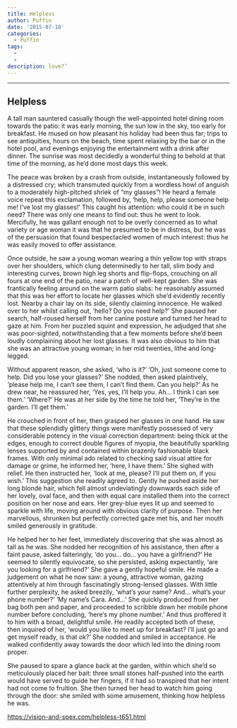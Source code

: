 ```yaml
---
title: Helpless
author: Puffin
date: '2015-07-18'
categories:
  - Puffin
tags:
  - 
  - 
description: love?’
---
```

-----------
Helpless
-----------

A tall man sauntered casually though the well-appointed hotel dining room towards the patio: it was early morning, the sun low in the sky, too early for breakfast. He mused on how pleasant his holiday had been thus far; trips to see antiquities, hours on the beach, time spent relaxing by the bar or in the hotel pool, and evenings enjoying the entertainment with a drink after dinner. The sunrise was most decidedly a wonderful thing to behold at that time of the morning, as he’d done most days this week.

The peace was broken by a crash from outside, instantaneously followed by a distressed cry; which transmuted quickly from a wordless howl of anguish to a moderately high-pitched shriek of “my glasses”! He heard a female voice repeat this exclamation, followed by, 
‘help, help, please someone help me! I’ve lost my glasses!’ 
This caught his attention: who could it be in such need? There was only one means to find out: thus he went to look. Mercifully, he was gallant enough not to be overly concerned as to what variety or age woman it was that he presumed to be in distress, but he was of the persuasion that found bespectacled women of much interest: thus he was easily moved to offer assistance.

Once outside, he saw a young woman wearing a thin yellow top with straps over her shoulders, which clung determinedly to her tall, slim body and interesting curves, brown high leg shorts and flip-flops, crouching on all fours at one end of the patio, near a patch of well-kept garden. She was frantically feeling around on the warm patio slabs: he reasonably assumed that this was her effort to locate her glasses which she’d evidently recently lost. Nearby a chair lay on its side, silently claiming innocence. He walked over to her whilst calling out,
‘hello? Do you need help?’
She paused her search, half-roused herself from her canine posture and turned her head to gaze at him. From her puzzled squint and expression, he adjudged that she was poor-sighted, notwithstanding that a few moments before she’d been loudly complaining about her lost glasses. It was also obvious to him that she was an attractive young woman; in her mid twenties, lithe and long-legged. 

Without apparent reason, she asked,
‘who is it?’
‘Oh, just someone come to help. Did you lose your glasses?’
She nodded, then asked plaintively,
‘please help me, I can’t see them, I can’t find them. Can you help?’
As he drew near, he reassured her,
‘Yes, yes, I’ll help you. Ah... I think I can see them.’
‘Where?’
He was at her side by the time he told her,
‘They’re in the garden. I’ll get them.’

He crouched in front of her, then grasped her glasses in one hand. He saw that these splendidly glittery things were manifestly possessed of very considerable potency in the visual correction department: being thick at the edges, enough to correct double figures of myopia, the beautifully sparkling lenses supported by and contained within brazenly fashionable black frames. With only minimal ado related to checking said visual attire for damage or grime, he informed her,
‘here, I have them.’
She sighed with relief. He then instructed her,
‘look at me, please? I’ll put them on, if you wish.’
This suggestion she readily agreed to. Gently he pushed aside her long blonde hair, which fell almost undeviatingly downwards each side of her lovely, oval face, and then with equal care installed them into the correct position on her nose and ears. Her grey-blue eyes lit up and seemed to sparkle with life, moving around with obvious clarity of purpose. Then her marvellous, shrunken but perfectly corrected gaze met his, and her mouth smiled generously in gratitude.

He helped her to her feet, immediately discovering that she was almost as tall as he was. She nodded her recognition of his assistance, then after a faint pause, asked falteringly,
‘do you... do... you have a girlfriend?’
He seemed to silently equivocate, so she persisted, asking expectantly,
‘are you looking for a girlfriend?’
She gave a gently hopeful smile. He made a judgement on what he now saw: a young, attractive woman, gazing attentively at him through fascinatingly strong-lensed glasses. With little further perplexity, he asked breezily,
‘what’s your name? And... what’s your phone number?’
‘My name’s Cara. And...’
She quickly produced from her bag both pen and paper, and proceeded to scribble down her mobile phone number before concluding,
‘here‘s my phone number.’
And thus proffered it to him with a broad, delightful smile. He readily accepted both of these, then inquired of her,
‘would you like to meet up for breakfast? I’ll just go and get myself ready, is that ok?’
She nodded and smiled in acceptance. He walked confidently away towards the door which led into the dining room proper.

She paused to spare a glance back at the garden, within which she’d so meticulously placed her bait: three small stones half-pushed into the earth would have served to guide her fingers, if it had so transpired that her intent had not come to fruition. She then turned her head to watch him going through the door: she smiled with some amusement, thinking how helpless he was.

https://vision-and-spex.com/helpless-t651.html
